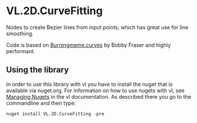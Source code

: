 # VL.2D.CurveFitting
Nodes to create Bezier lines from input points, which has great use for line smoothing. 

Code is based on [Burningmeme.curves](https://gitlab.com/burningmime/curves/) by Bobby Fraser and highly performant.


## Using the library
In order to use this library with vl you have to install the nuget that is available via nuget.org. For information on how to use nugets with vl, see [Managing Nugets](https://vvvv.gitbooks.io/the-gray-book/content/en/reference/libraries/dependencies.html#_manage_nugets) in the vl documentation. As described there you go to the commandline and then type:

    nuget install VL.2D.CurveFitting -pre